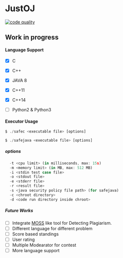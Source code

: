 # JustOJ

<a href="https://www.codacy.com/app/ahmed-dinar/JustOJ/dashboard"><img src="https://img.shields.io/codacy/grade/8515c14218ec49c384b276fba758f983.svg?style=flat-square&label=codacy" alt="code quality"></a>

## Work in progress

#### Language Support

- [x] C
- [x] C++
- [x] JAVA 8
- [x] C++11
- [x] C++14
- [ ] Python2 & Python3


#### Executor Usage
```javascript
$ ./safec <executable file> [options]
```

```javascript
$ ./safejava <executable file> [options]
```
##### options
```javascript
  -t <cpu limit> (in milliseconds, max: 15s)
  -m <memory limit> (in MB, max: 512 MB)
  -i <stdin test case file>
  -o <stdout file>
  -e <stderr file>
  -r <result file>
  -s <java security policy file path> (for safejava)
  -c <chroot directory>
  -d <code run directory inside chroot>
```

##### Future Works

- [ ] Integrate [MOSS](https://theory.stanford.edu/~aiken/moss/) like tool for Detecting Plagiarism.
- [ ] Different language for different problem
- [ ] Score based standings
- [ ] User rating
- [ ] Multiple Modearator for contest
- [ ] More language support
